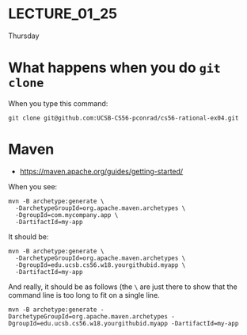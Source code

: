 # LECTURE_01_25
Thursday

# What happens when you do `git clone`

When you type this command:

```
git clone git@github.com:UCSB-CS56-pconrad/cs56-rational-ex04.git
```


# Maven

* <https://maven.apache.org/guides/getting-started/>

When you see:

```
mvn -B archetype:generate \
  -DarchetypeGroupId=org.apache.maven.archetypes \
  -DgroupId=com.mycompany.app \
  -DartifactId=my-app
```

It should be:

```
mvn -B archetype:generate \
  -DarchetypeGroupId=org.apache.maven.archetypes \
  -DgroupId=edu.ucsb.cs56.w18.yourgithubid.myapp \
  -DartifactId=my-app
```

And really, it should be as follows (the `\` are just there to show that the command line is too long to fit on a single line.

```
mvn -B archetype:generate -DarchetypeGroupId=org.apache.maven.archetypes -DgroupId=edu.ucsb.cs56.w18.yourgithubid.myapp -DartifactId=my-app
```
